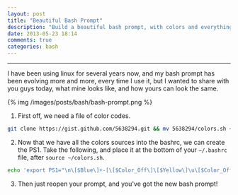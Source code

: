```yaml
---
layout: post
title: "Beautiful Bash Prompt"
description: "Build a beautiful bash prompt, with colors and everything"
date: 2013-05-23 18:14
comments: true
categories: bash
---
```


---

I have been using linux for several years now, and my bash prompt has been evolving more and more, every time I use it, but I wanted to share with you guys today, what mine looks like, and how yours can look the same.

{% img /images/posts/bash/bash-prompt.png %}

1. First off, we need a file of color codes.

``` sh
git clone https://gist.github.com/5638294.git && mv 5638294/colors.sh ~/ && sudo rm -r 5638294 && chmod +x ~/colors.sh && echo "source ~/colors.sh" >> ~/.bashrc
```

2. Now that we have all the colors sources into the bashrc, we can create the PS1. 
 Take the following, and place it at the bottom of your `~/.bashrc` file, after `source ~/colors.sh`.

``` sh
echo 'export PS1="\n\[$Blue\]+-[\[$Color_Off\]\[$Yellow\]\u\[$Color_Off\]\[$Cyan\]@\[$Color_Off\]\[$Yellow\]\h\[$Color_Off\]\[$Blue\]]-[\[$Color_Off\]\[$White\]\w\[$Color_Off\]\[$Blue\]][\[$Color_Off\]\[$Red\]\T\[$Color_Off\]\[$Blue\]]\[$Color_Off\]\n\[$Blue\]+-\[$Red\][\[$Color_Off\]\[$White\]\$\[$Color_Off\]\[$Red\]]~\[$Color_Off\]"' >> ~/.bashrc
```

3. Then just reopen your prompt, and you've got the new bash prompt!
